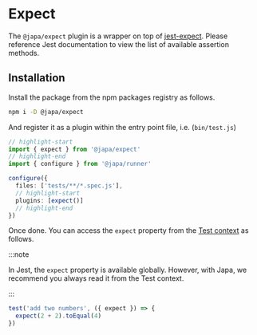 
# Expect

The `@japa/expect` plugin is a wrapper on top of [jest-expect](https://jestjs.io/docs/expect#expect). Please reference Jest documentation to view the list of available assertion methods.

## Installation

Install the package from the npm packages registry as follows.

```sh
npm i -D @japa/expect
```

And register it as a plugin within the entry point file, i.e. (`bin/test.js`)

```ts
// highlight-start
import { expect } from '@japa/expect'
// highlight-end
import { configure } from '@japa/runner'

configure({
  files: ['tests/**/*.spec.js'],
  // highlight-start
  plugins: [expect()]
  // highlight-end
})
```


Once done. You can access the `expect` property from the [Test context](../reference/test_context.md) as follows.

:::note

In Jest, the `expect` property is available globally. However, with Japa, we recommend you always read it from the Test context.

:::

```ts
test('add two numbers', ({ expect }) => {
  expect(2 + 2).toEqual(4)
})
```
